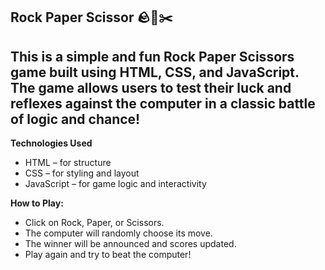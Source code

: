## Rock Paper Scissor 🪨📃✂️

## This is a simple and fun Rock Paper Scissors game built using HTML, CSS, and JavaScript. The game allows users to test their luck and reflexes against the computer in a classic battle of logic and chance!

**Technologies Used**
* HTML – for structure
* CSS – for styling and layout
* JavaScript – for game logic and interactivity

**How to Play:**
* Click on Rock, Paper, or Scissors.
* The computer will randomly choose its move.
* The winner will be announced and scores updated.
* Play again and try to beat the computer!
